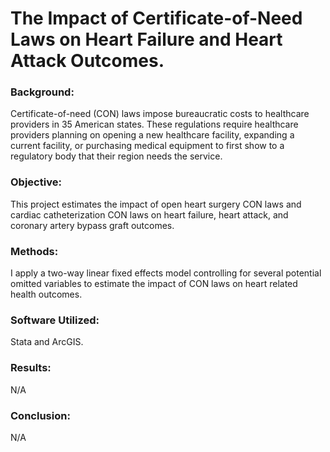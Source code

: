 # The Impact of Certificate-of-Need Laws on Heart Failure and Heart Attack Outcomes.

### Background:

Certificate-of-need (CON) laws impose bureaucratic costs to healthcare providers in 35 American states. These regulations require healthcare providers planning on opening a new healthcare facility, expanding a current facility, or purchasing medical equipment to first show to a regulatory body that their region needs the service. 

### Objective:

This project estimates the impact of open heart surgery CON laws and cardiac catheterization CON laws on heart failure, heart attack, and coronary artery bypass graft outcomes. 

### Methods:

I apply a two-way linear fixed effects model controlling for several potential omitted variables to estimate the impact of CON laws on heart related health outcomes. 

### Software Utilized:

Stata and ArcGIS.

### Results:

N/A

### Conclusion:

N/A

